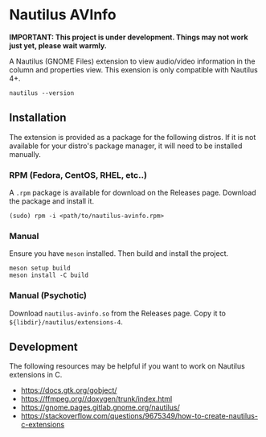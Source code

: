# Nautilus AVInfo

**IMPORTANT: This project is under development. Things may not work just yet, please wait warmly.**

A Nautilus (GNOME Files) extension to view audio/video information in the column and properties view. This exension is only compatible
with Nautilus 4+.
```
nautilus --version
```

## Installation
The extension is provided as a package for the following distros. If it is not available for your distro's package manager, it will need to be installed manually. 

### RPM (Fedora, CentOS, RHEL, etc..)
A `.rpm` package is available for download on the Releases page. Download the package and install it.
```
(sudo) rpm -i <path/to/nautilus-avinfo.rpm>
```

### Manual
Ensure you have `meson` installed. Then build and install the project.
```
meson setup build
meson install -C build
```

### Manual (Psychotic)
Download `nautilus-avinfo.so` from the Releases page. Copy it to `${libdir}/nautilus/extensions-4`.


## Development
The following resources may be helpful if you want to work on Nautilus extensions in C.
- https://docs.gtk.org/gobject/
- https://ffmpeg.org//doxygen/trunk/index.html
- https://gnome.pages.gitlab.gnome.org/nautilus/
- https://stackoverflow.com/questions/9675349/how-to-create-nautilus-c-extensions
